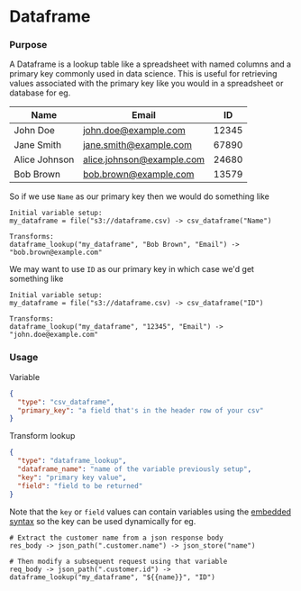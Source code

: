 # Dataframe

### Purpose

A Dataframe is a lookup table like a spreadsheet with named columns and a primary key commonly used in data science. This is useful for retrieving values associated with the primary key like you would in a spreadsheet or database for eg.

| Name          | Email                     | ID    |
| ------------- | ------------------------- | ----- |
| John Doe      | john.doe@example.com      | 12345 |
| Jane Smith    | jane.smith@example.com    | 67890 |
| Alice Johnson | alice.johnson@example.com | 24680 |
| Bob Brown     | bob.brown@example.com     | 13579 |

So if we use `Name` as our primary key then we would do something like

```
Initial variable setup:
my_dataframe = file("s3://dataframe.csv) -> csv_dataframe("Name")

Transforms:
dataframe_lookup("my_dataframe", "Bob Brown", "Email") -> "bob.brown@example.com"
```

We may want to use `ID` as our primary key in which case we'd get something like

```
Initial variable setup:
my_dataframe = file("s3://dataframe.csv) -> csv_dataframe("ID")

Transforms:
dataframe_lookup("my_dataframe", "12345", "Email") -> "john.doe@example.com"
```

### Usage

Variable

```json
{
  "type": "csv_dataframe",
  "primary_key": "a field that's in the header row of your csv"
}
```

Transform lookup

```json
{
  "type": "dataframe_lookup",
  "dataframe_name": "name of the variable previously setup",
  "key": "primary key value",
  "field": "field to be returned"
}
```

Note that the `key` or `field` values can contain variables using the [embedded syntax](../../../concepts/transforms.md#embedded) so the key can be used dynamically for eg.

```
# Extract the customer name from a json response body
res_body -> json_path(".customer.name") -> json_store("name")

# Then modify a subsequent request using that variable
req_body -> json_path(".customer.id") -> dataframe_lookup("my_dataframe", "${{name}}", "ID")
```
